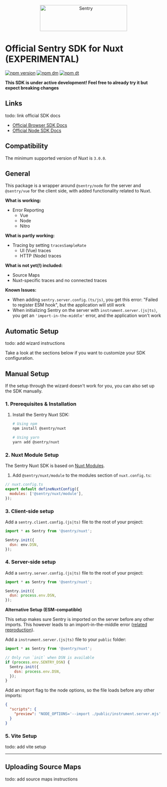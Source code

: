 <p align="center">
  <a href="https://sentry.io/?utm_source=github&utm_medium=logo" target="_blank">
    <img src="https://sentry-brand.storage.googleapis.com/sentry-wordmark-dark-280x84.png" alt="Sentry" width="280" height="84">
  </a>
</p>

# Official Sentry SDK for Nuxt (EXPERIMENTAL)

[![npm version](https://img.shields.io/npm/v/@sentry/nuxt.svg)](https://www.npmjs.com/package/@sentry/nuxt)
[![npm dm](https://img.shields.io/npm/dm/@sentry/nuxt.svg)](https://www.npmjs.com/package/@sentry/nuxt)
[![npm dt](https://img.shields.io/npm/dt/@sentry/nuxt.svg)](https://www.npmjs.com/package/@sentry/nuxt)

**This SDK is under active development! Feel free to already try it but expect breaking changes**

## Links

todo: link official SDK docs

- [Official Browser SDK Docs](https://docs.sentry.io/platforms/javascript/)
- [Official Node SDK Docs](https://docs.sentry.io/platforms/node/)

## Compatibility

The minimum supported version of Nuxt is `3.0.0`.

## General

This package is a wrapper around `@sentry/node` for the server and `@sentry/vue` for the client side, with added
functionality related to Nuxt.

**What is working:**

- Error Reporting
  - Vue
  - Node
  - Nitro

**What is partly working:**

- Tracing by setting `tracesSampleRate`
  - UI (Vue) traces
  - HTTP (Node) traces

**What is not yet(!) included:**

- Source Maps
- Nuxt-specific traces and no connected traces

**Known Issues:**

- When adding `sentry.server.config.(ts/js)`, you get this error: "Failed to register ESM hook", but the application
  will still work
- When initializing Sentry on the server with `instrument.server.(js|ts)`, you get an `'import-in-the-middle'` error,
  and the application won't work

## Automatic Setup

todo: add wizard instructions

Take a look at the sections below if you want to customize your SDK configuration.

## Manual Setup

If the setup through the wizard doesn't work for you, you can also set up the SDK manually.

### 1. Prerequisites & Installation

1. Install the Sentry Nuxt SDK:

   ```bash
   # Using npm
   npm install @sentry/nuxt

   # Using yarn
   yarn add @sentry/nuxt
   ```

### 2. Nuxt Module Setup

The Sentry Nuxt SDK is based on [Nuxt Modules](https://nuxt.com/docs/api/kit/modules).

1. Add `@sentry/nuxt/module` to the modules section of `nuxt.config.ts`:

```javascript
// nuxt.config.ts
export default defineNuxtConfig({
  modules: ['@sentry/nuxt/module'],
});
```

### 3. Client-side setup

Add a `sentry.client.config.(js|ts)` file to the root of your project:

```javascript
import * as Sentry from '@sentry/nuxt';

Sentry.init({
  dsn: env.DSN,
});
```

### 4. Server-side setup

Add a `sentry.server.config.(js|ts)` file to the root of your project:

```javascript
import * as Sentry from '@sentry/nuxt';

Sentry.init({
  dsn: process.env.DSN,
});
```

**Alternative Setup (ESM-compatible)**

This setup makes sure Sentry is imported on the server before any other imports. This however leads to an
import-in-the-middle error ([related reproduction](https://github.com/getsentry/sentry-javascript-examples/pull/38)).

Add a `instrument.server.(js|ts)` file to your `public` folder:

```javascript
import * as Sentry from '@sentry/nuxt';

// Only run `init` when DSN is available
if (process.env.SENTRY_DSN) {
  Sentry.init({
    dsn: process.env.DSN,
  });
}
```

Add an import flag to the node options, so the file loads before any other imports:

```json
{
  "scripts": {
    "preview": "NODE_OPTIONS='--import ./public/instrument.server.mjs' nuxt preview"
  }
}
```

### 5. Vite Setup

todo: add vite setup

---

## Uploading Source Maps

todo: add source maps instructions
